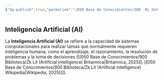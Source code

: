 ```yaml
---
{"dg-publish":true,"permalink":"/050 Base de Conocimientos/200  Mi Zettelkasten/010 Informática/Zk Inteligencia Artificial (AI)/","tags":["digitalGarden"]}
---
```


## Inteligencia Artificial (AI)

La **Inteligencia Artificial (AI)** se refiere a la capacidad de sistemas computacionales para realizar tareas que normalmente requieren inteligencia humana, como el aprendizaje, el razonamiento, la resolución de problemas y la toma de decisiones ([[050 Base de Conocimientos/900 Biblioteca/Zk Lit (Artificial intelligence) Britannica\|Britannica, 2025]]; [[050 Base de Conocimientos/900 Biblioteca/Zk Lit (Artificial intelligence) Wikipedia\|Wikipedia, 2025)]]).


